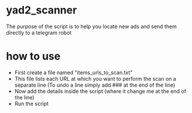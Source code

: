 # yad2_scanner
The purpose of the script is to help you locate new ads and send them directly to a telegram robot

# how to use
* First create a file named "items_urls_to_scan.txt"
* This file lists each URL at which you want to perform the scan on a separate line (To undo a line simply add ### at the end of the line)
* Now add the details inside the script (where it change me at the end of the line)
* Run the script
